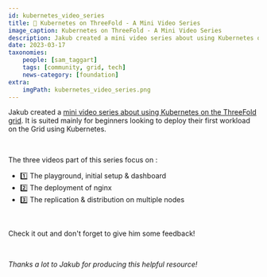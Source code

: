 ```yaml
---
id: kubernetes_video_series
title: 🎥 Kubernetes on ThreeFold - A Mini Video Series 
image_caption: Kubernetes on ThreeFold - A Mini Video Series 
description: Jakub created a mini video series about using Kubernetes on the ThreeFold grid. 
date: 2023-03-17
taxonomies:
    people: [sam_taggart]
    tags: [community, grid, tech]
    news-category: [foundation]
extra:
    imgPath: kubernetes_video_series.png
---
```


<!-- *"This article was originally published by Victoria Obeegadoo a former member of ThreeFold Foundation."* -->

Jakub created a [mini video series about using Kubernetes on the ThreeFold grid](https://forum.threefold.io/t/kubernetes-on-threefold-mini-video-series/3831). It is suited mainly for beginners looking to deploy their first workload on the Grid using Kubernetes. 

<br/>

The three videos part of this series focus on :
- 1️⃣ The playground, initial setup & dashboard
- 2️⃣ The deployment of nginx
- 3️⃣ The replication & distribution on multiple nodes

<br/>

Check it out and don't forget to give him some feedback! 

<br/>

_Thanks a lot to Jakub for producing this helpful resource!_